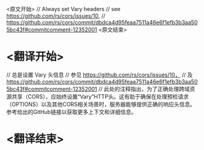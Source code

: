
<原文开始>
		// Always set Vary headers
		// see https://github.com/rs/cors/issues/10,
		// https://github.com/rs/cors/commit/dbdca4d95feaa7511a46e6f1efb3b3aa505bc43f#commitcomment-12352001
<原文结束>

# <翻译开始>
// 总是设置 Vary 头信息
// 参见 https://github.com/rs/cors/issues/10，
// 及 https://github.com/rs/cors/commit/dbdca4d95feaa7511a46e6f1efb3b3aa505bc43f#commitcomment-12352001
// 此处的注释指出，为了正确处理跨域资源共享（CORS），应始终设置“Vary”HTTP头。这有助于确保在处理预检请求（OPTIONS）以及其他CORS相关场景时，服务器能够提供正确的响应头信息。参考给出的GitHub链接以获取更多上下文和详细信息。
# <翻译结束>

